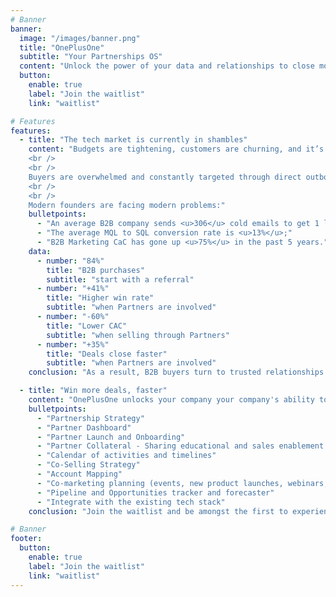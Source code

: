```yaml
---
# Banner
banner:
  image: "/images/banner.png"
  title: "OnePlusOne"
  subtitle: "Your Partnerships OS"
  content: "Unlock the power of your data and relationships to close more deals, faster." 
  button:
    enable: true
    label: "Join the waitlist"
    link: "waitlist"

# Features
features:
  - title: "The tech market is currently in shambles"
    content: "Budgets are tightening, customers are churning, and it’s getting increasingly harder to close new business.
    <br />
    <br />
    Buyers are overwhelmed and constantly targeted through direct outbound and inbound channels, creating a sea of spam and generic communications, making it increasingly harder for products to stand out.
    <br />
    <br /> 
    Modern founders are facing modern problems:"
    bulletpoints:
      - "An average B2B company sends <u>306</u> cold emails to get 1 lead;"
      - "The average MQL to SQL conversion rate is <u>13%</u>;"
      - "B2B Marketing CaC has gone up <u>75%</u> in the past 5 years."
    data:
      - number: "84%"
        title: "B2B purchases"
        subtitle: "start with a referral"
      - number: "+41%"
        title: "Higher win rate"
        subtitle: "when Partners are involved"
      - number: "-60%"
        title: "Lower CAC"
        subtitle: "when selling through Partners"
      - number: "+35%"
        title: "Deals close faster"
        subtitle: "when Partners are involved"
    conclusion: "As a result, B2B buyers turn to trusted relationships to buy their products and services."

  - title: "Win more deals, faster"
    content: "OnePlusOne unlocks your company your company's ability to collaborate and coordinate successful partnerships."
    bulletpoints:
      - "Partnership Strategy"
      - "Partner Dashboard"
      - "Partner Launch and Onboarding"
      - "Partner Collateral - Sharing educational and sales enablement resources"
      - "Calendar of activities and timelines"
      - "Co-Selling Strategy"
      - "Account Mapping"
      - "Co-marketing planning (events, new product launches, webinars, ebooks, dinners)"
      - "Pipeline and Opportunities tracker and forecaster"
      - "Integrate with the existing tech stack"
    conclusion: "Join the waitlist and be amongst the first to experience the future of Partnerships."

# Banner
footer:
  button:
    enable: true
    label: "Join the waitlist"
    link: "waitlist"
---
```

